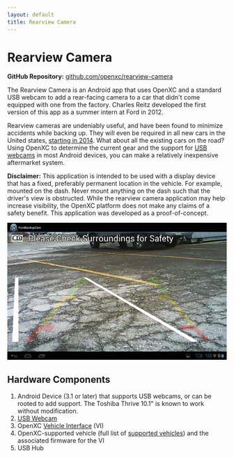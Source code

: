 ```yaml
---
layout: default
title: Rearview Camera
---
```


<div class="page-header">
    <h1>Rearview Camera</h1>
</div>

**GitHub Repository:** [github.com/openxc/rearview-camera][github-repo]

The Rearview Camera is an Android app that uses OpenXC and a standard USB
webcam to add a rear-facing camera to a car that didn't come equipped with one
from the factory. Charles Reitz developed the first version of
this app as a summer intern at Ford in 2012.

Rearview cameras are undeniably useful, and have been found to minimize
accidents while backing up. They will even be required in all new cars in the
United states, [starting in
2014](http://www.nytimes.com/2012/02/28/business/us-rule-set-for-cameras-at-cars-rear.html?_r=0).
What about all the existing cars on the road? Using OpenXC to determine the
current gear and the support for [USB webcams][USB webcam] in most Android
devices, you can make a relatively inexpensive aftermarket system.

**Disclaimer:** This application is intended to be used with a display device
that has a fixed, preferably permanent location in the vehicle. For example,
mounted on the dash. Never mount anything on the dash such that the driver's
view is obstructed. While the rearview camera application may help increase
visibility, the OpenXC platform does not make any claims of a safety benefit.
This application was developed as a proof-of-concept.

![Rearview Camera Sequence](/projects/software/images/rearview_sequence.gif)

<div class="page-header">
    <h2>Hardware Components</h2>
</div>

1. Android Device (3.1 or later) that supports USB webcams, or can be rooted to
   add support. The Toshiba Thrive 10.1" is known to work without modification.
1. [USB Webcam][]
1. OpenXC [Vehicle Interface] (VI)
1. OpenXC-supported vehicle (full list of [supported
   vehicles](/vehicle-interface/index.html)) and the associated firmware for the
   VI
1. USB Hub

[USB webcam]: http://www.logitech.com/en-us/product/webcam-C110?crid=34
[github-repo]: https://github.com/openxc/rearview-camera
[Vehicle Interface]: /vehicle-interface/index.html
